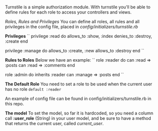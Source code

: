 Turnstile is a simple authorization module.
With turnstile you'll be able to define rules for each role to access  your controllers and views.

*Roles, Rules and Privileges*
You can define all roles, all rules and all privileges in the config file, placed in _config/initializers/turnstile.rb_

**Privileges**
``
privilege :read do
   allows_to :show, :index
   denies_to :destroy, :create
end

privilege :manage do
  allows_to :create, :new
  allows_to :destroy
end
``

**Rules to Roles**
Below we have an example:
``
role :reader do
  can :read => :posts
  can :read => :comments
end
    
role :admin do
  inherits :reader
  can :manage => :posts
end
``

**The Default Role**
You need to set a role to be used when the current user has no role
``
default :reader
``

An example of config file can be found in config/initializers/turnstile.rb in this repo.

**The model**
 To set the model, so far it is hardcoded, so you need a column call **:user_role** (String) in
 your user model, and be sure to have a method that returns the current user, called _current_user_.
 
 
 


